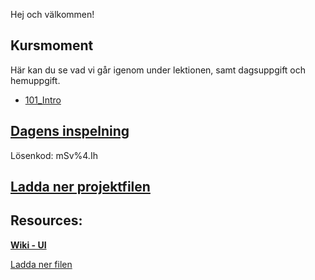 Hej och välkommen!

## Kursmoment
Här kan du se vad vi går igenom under lektionen, samt dagsuppgift och hemuppgift.

* [101_Intro](https://github.com/Studio-Konkret/Technical-Direction/blob/main/Kursmoment/101_Intro/README.md)

## [Dagens inspelning](https://zoom.us/rec/share/mj5K98007Xh2WCv-YJMSgLgZ35PPR1r19xqufTi9thDqbXLH5xKZf-9k6m5WMdvT.YecmyTUfTB5FJ9o7)

Lösenkod: mSv%4.Ih

## <a id="raw-url" target="_blank" href="https://raw.githubusercontent.com/Studio-Konkret/Technical-Direction/master/Nackademin/T3D24/Houdini-och-Procedurella-Miljöer-1/DAG_01/DAG_01.hiplc">Ladda ner projektfilen</a>


## Resources:
[**Wiki - UI**](https://github.com/Studio-Konkret/Technical-Direction/wiki/UI-&-Noder)

[Ladda ner filen](https://github.com/USERNAME/REPOSITORY/raw/BRANCH/Nackademin/T3D24/Houdini%20och%20Procedurella%20Milj%C3%B6er%201/DAG_01/DAG_01.hiplc)
